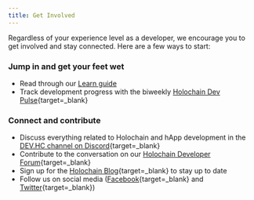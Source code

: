 ```yaml
---
title: Get Involved
---
```


Regardless of your experience level as a developer, we encourage you to get involved and stay connected. Here are a few ways to start:

### Jump in and get your feet wet

* Read through our [Learn guide](/learn/1_the_basics/)
* Track development progress with the biweekly [Holochain Dev Pulse](https://blog.holochain.org/tag/dev-pulse/){target=_blank}

### Connect and contribute

* Discuss everything related to Holochain and hApp development in the [DEV.HC channel on Discord](https://discord.gg/MwPvM4Vffg){target=_blank}
* Contribute to the conversation on our [Holochain Developer Forum](https://forum.holochain.org/){target=_blank}
* Sign up for the [Holochain Blog](http://blog.holochain.org#subscribe){target=_blank} to stay up to date
* Follow us on social media ([Facebook](https://www.facebook.com/holochain.design){target=_blank} and [Twitter](https://twitter.com/holochain){target=_blank})
